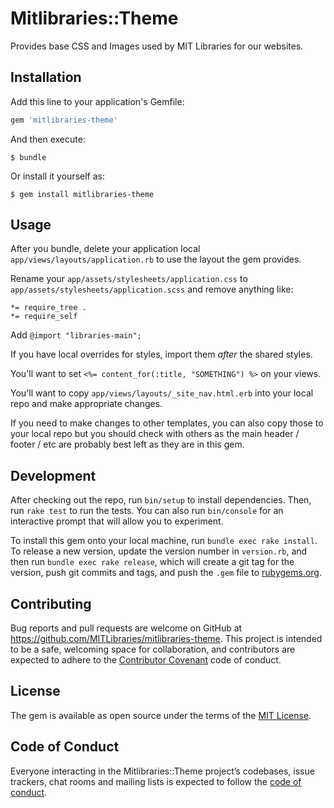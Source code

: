 # Mitlibraries::Theme

Provides base CSS and Images used by MIT Libraries for our websites.

## Installation

Add this line to your application's Gemfile:

```ruby
gem 'mitlibraries-theme'
```

And then execute:

    $ bundle

Or install it yourself as:

    $ gem install mitlibraries-theme

## Usage

After you bundle, delete your application local `app/views/layouts/application.rb` to use the layout the gem provides.

Rename your `app/assets/stylesheets/application.css` to `app/assets/stylesheets/application.scss` and remove anything like:
```
*= require_tree .
*= require_self
```
Add
`@import "libraries-main";`

If you have local overrides for styles, import them _after_ the shared styles.

You'll want to set `<%= content_for(:title, "SOMETHING") %>` on your views.

You'll want to copy `app/views/layouts/_site_nav.html.erb` into your local repo and make appropriate changes.

If you need to make changes to other templates, you can also copy those to your local repo but you should check with others as the main header / footer / etc are probably best left as they are in this gem.

## Development

After checking out the repo, run `bin/setup` to install dependencies. Then, run `rake test` to run the tests. You can also run `bin/console` for an interactive prompt that will allow you to experiment.

To install this gem onto your local machine, run `bundle exec rake install`. To release a new version, update the version number in `version.rb`, and then run `bundle exec rake release`, which will create a git tag for the version, push git commits and tags, and push the `.gem` file to [rubygems.org](https://rubygems.org).

## Contributing

Bug reports and pull requests are welcome on GitHub at https://github.com/MITLibraries/mitlibraries-theme. This project is intended to be a safe, welcoming space for collaboration, and contributors are expected to adhere to the [Contributor Covenant](http://contributor-covenant.org) code of conduct.

## License

The gem is available as open source under the terms of the [MIT License](https://opensource.org/licenses/MIT).

## Code of Conduct

Everyone interacting in the Mitlibraries::Theme project’s codebases, issue trackers, chat rooms and mailing lists is expected to follow the [code of conduct](https://github.com/MITLibraries/mitlibraries-theme/blob/master/CODE_OF_CONDUCT.md).
